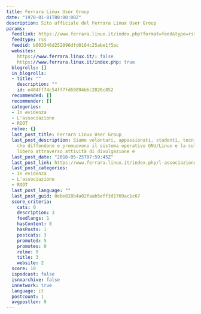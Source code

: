 ```yaml
---
title: Ferrara Linux User Group
date: "1970-01-01T00:00:00Z"
description: Sito ufficiale del Ferrara Linux User Group
params:
  feedlink: https://www.ferrara.linux.it/index.php?format=feed&type=rss
  feedtype: rss
  feedid: b003346d252096dfd0164c25abe1f5ac
  websites:
    https://www.ferrara.linux.it/: false
    https://www.ferrara.linux.it/index.php: true
  blogrolls: []
  in_blogrolls:
  - title: ""
    description: ""
    id: e404ff74c54ff7fd69894b6c2820c852
  recommended: []
  recommender: []
  categories:
  - In evidenza
  - L'associazione
  - ROOT
  relme: {}
  last_post_title: Ferrara Linux User Group
  last_post_description: Siamo volontari, appassionati, studenti, tecnici e professionisti
    che diffondono e promuovono il sistema operativo GNU/Linux e la cultura del software
    libero attraverso attività di divulgazione e
  last_post_date: "2018-05-25T07:59:45Z"
  last_post_link: https://www.ferrara.linux.it/index.php/l-associazione
  last_post_categories:
  - In evidenza
  - L'associazione
  - ROOT
  last_post_language: ""
  last_post_guid: 0ebe828b4a02faab5eff3d1769ac1c67
  score_criteria:
    cats: 0
    description: 3
    feedlangs: 1
    hasContent: 0
    hasPosts: 1
    postcats: 3
    promoted: 5
    promotes: 0
    relme: 0
    title: 3
    website: 2
  score: 18
  ispodcast: false
  isnoarchive: false
  innetwork: true
  language: it
  postcount: 1
  avgpostlen: 0
---
```

